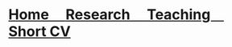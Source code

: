 <h1>
  <a href="">
    Home &nbsp; &nbsp;
  </a>
  <a href="Research">
    Research &nbsp; &nbsp;
  </a>
  <a href="Teaching">
    Teaching &nbsp; &nbsp;
  </a>
  <a href="Short CV">
    Short CV
  </a>
</h1>  
<br />
<br />
<br />
<br />
<br />

